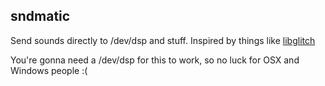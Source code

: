 sndmatic
--------

Send sounds directly to /dev/dsp and stuff. Inspired by things like [libglitch](https://github.com/erlehmann/libglitch)

You're gonna need a /dev/dsp for this to work, so no luck for OSX and Windows people :(
